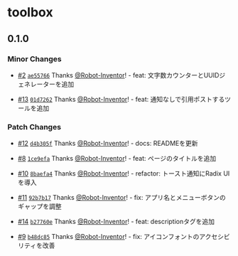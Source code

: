# toolbox

## 0.1.0

### Minor Changes

- [#2](https://github.com/Robot-Inventor/toolbox/pull/2) [`ae55766`](https://github.com/Robot-Inventor/toolbox/commit/ae5576619e76a948283eb724835ece340faaaba9) Thanks [@Robot-Inventor](https://github.com/Robot-Inventor)! - feat: 文字数カウンターとUUIDジェネレーターを追加

- [#13](https://github.com/Robot-Inventor/toolbox/pull/13) [`01d7262`](https://github.com/Robot-Inventor/toolbox/commit/01d7262cbe9aaca5bad329889370dbe1b28e20f4) Thanks [@Robot-Inventor](https://github.com/Robot-Inventor)! - feat: 通知なしで引用ポストするツールを追加

### Patch Changes

- [#12](https://github.com/Robot-Inventor/toolbox/pull/12) [`d4b305f`](https://github.com/Robot-Inventor/toolbox/commit/d4b305f2282be89067e3634c8fdecaa90be36178) Thanks [@Robot-Inventor](https://github.com/Robot-Inventor)! - docs: READMEを更新

- [#8](https://github.com/Robot-Inventor/toolbox/pull/8) [`1ce9efa`](https://github.com/Robot-Inventor/toolbox/commit/1ce9efabd7910561959af28031e6508279337c04) Thanks [@Robot-Inventor](https://github.com/Robot-Inventor)! - feat: ページのタイトルを追加

- [#10](https://github.com/Robot-Inventor/toolbox/pull/10) [`8baefa4`](https://github.com/Robot-Inventor/toolbox/commit/8baefa497b84695080c46f561d0d53d8619f5194) Thanks [@Robot-Inventor](https://github.com/Robot-Inventor)! - refactor: トースト通知にRadix UIを導入

- [#11](https://github.com/Robot-Inventor/toolbox/pull/11) [`92b7b17`](https://github.com/Robot-Inventor/toolbox/commit/92b7b1710a3006481bfbf09bc64b08ef02a607b4) Thanks [@Robot-Inventor](https://github.com/Robot-Inventor)! - fix: アプリ名とメニューボタンのギャップを調整

- [#14](https://github.com/Robot-Inventor/toolbox/pull/14) [`b27760e`](https://github.com/Robot-Inventor/toolbox/commit/b27760e9c03ea9dcbb1efb287ea1e5eb4033c95d) Thanks [@Robot-Inventor](https://github.com/Robot-Inventor)! - feat: descriptionタグを追加

- [#9](https://github.com/Robot-Inventor/toolbox/pull/9) [`b48dc85`](https://github.com/Robot-Inventor/toolbox/commit/b48dc8589457c3237debfd1d572f000e7579dfb2) Thanks [@Robot-Inventor](https://github.com/Robot-Inventor)! - fix: アイコンフォントのアクセシビリティを改善
